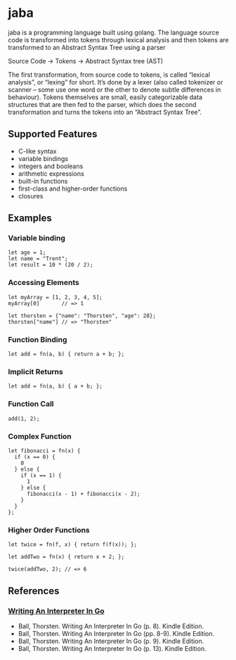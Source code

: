 # jaba
jaba is a programming language built using golang. The language source code is transformed into tokens through lexical analysis and then tokens are transformed to an Abstract Syntax Tree using a parser

Source Code -> Tokens -> Abstract Syntax tree (AST)

The first transformation, from source code to tokens, is called “lexical analysis”, or “lexing” for short. It’s done by a lexer (also called tokenizer or scanner – some use one word or the other to denote subtle differences in behaviour). 
Tokens themselves are small, easily categorizable data structures that are then fed to the parser, which does the second transformation and turns the tokens into an “Abstract Syntax Tree”.

## Supported Features
- C-like syntax
- variable bindings
- integers and booleans
- arithmetic expressions
- built-in functions
- first-class and higher-order functions
- closures

## Examples 

### Variable binding
```
let age = 1;
let name = "Trent";
let result = 10 * (20 / 2);
```
### Accessing Elements
```
let myArray = [1, 2, 3, 4, 5];
myArray[0]       // => 1

let thorsten = {"name": "Thorsten", "age": 28};
thorsten["name"] // => "Thorsten"
```
### Function Binding
```
let add = fn(a, b) { return a + b; };
```

### Implicit Returns
```
let add = fn(a, b) { a + b; };
```

### Function Call
```
add(1, 2);
```
### Complex Function
```
let fibonacci = fn(x) {
  if (x == 0) {
    0
  } else {
    if (x == 1) {
      1
    } else {
      fibonacci(x - 1) + fibonacci(x - 2);
    }
  }
};
```

### Higher Order Functions
```
let twice = fn(f, x) { return f(f(x)); };

let addTwo = fn(x) { return x + 2; };

twice(addTwo, 2); // => 6
```

## References 
### [ Writing An Interpreter In Go](https://interpreterbook.com/)
- Ball, Thorsten. Writing An Interpreter In Go (p. 8). Kindle Edition.
- Ball, Thorsten. Writing An Interpreter In Go (pp. 8-9). Kindle Edition.
- Ball, Thorsten. Writing An Interpreter In Go (p. 9). Kindle Edition.
- Ball, Thorsten. Writing An Interpreter In Go (p. 13). Kindle Edition. 
